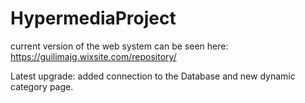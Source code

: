 # HypermediaProject

current version of the web system can be seen here: https://guilimajg.wixsite.com/repository/

Latest upgrade: added connection to the Database and new dynamic category page. 
